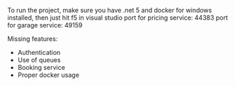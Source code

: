 To run the project, make sure you have .net 5 and docker for windows installed, then just hit f5 in visual studio
port for pricing service: 44383
port for garage service: 49159

Missing features:
- Authentication
- Use of queues
- Booking service
- Proper docker usage
